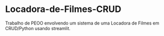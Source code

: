 # Locadora-de-Filmes-CRUD
Trabalho de PEOO envolvendo um sistema de uma Locadora de Filmes em CRUD/Python usando streamlit.
